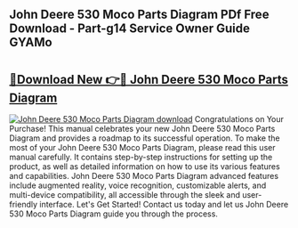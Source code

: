 ## John Deere 530 Moco Parts Diagram PDf Free Download - Part-g14 Service Owner Guide GYAMo

# <h2><a href="http://dfmyntn.blite.top/?on=John+Deere+530+Moco+Parts+Diagram">🔗Download New 👉🔴 John Deere 530 Moco Parts Diagram</a></h2>

[![John Deere 530 Moco Parts Diagram download](https://i.imgur.com/lujVjoI.png)](http://dfmyntn.blite.top/?on=John+Deere+530+Moco+Parts+Diagram)
Congratulations on Your Purchase! This manual celebrates your new John Deere 530 Moco Parts Diagram and provides a roadmap to its successful operation. To make the most of your John Deere 530 Moco Parts Diagram, please read this user manual carefully. It contains step-by-step instructions for setting up the product, as well as detailed information on how to use its various features and capabilities. John Deere 530 Moco Parts Diagram advanced features include augmented reality, voice recognition, customizable alerts, and multi-device compatibility, all accessible through the sleek and user-friendly interface. Let's Get Started! Contact us today and let us John Deere 530 Moco Parts Diagram guide you through the process.
